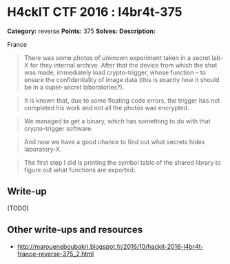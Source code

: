 # H4ckIT CTF 2016 : l4br4t-375

**Category:** reverse
**Points:** 375
**Solves:**
**Description:**

France

> There was some photos of unknown experiment taken in a secret lab-X for they internal archive. After that the device from which the shot was made, immediately load crypto-trigger, whose function – to ensure the confidentiality of image data (this is exactly how it should be in a super-secret laboratories?).

> It is known that, due to some floating code errors, the trigger has not completed his work and not all the photos was encrypted.

> We managed to get a binary, which has something to do with that crypto-trigger software.

> And now we have a good chance to find out what secrets hides laboratory-X.

> The first step I did is printing the symbol table of the shared library to figure out what functions are exported.

## Write-up

(TODO)

## Other write-ups and resources

* http://maroueneboubakri.blogspot.fr/2016/10/hackit-2016-l4br4t-france-reverse-375_2.html
